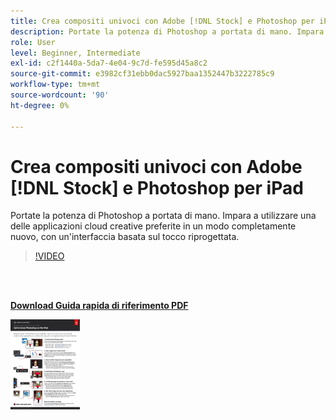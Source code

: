 ```yaml
---
title: Crea compositi univoci con Adobe [!DNL Stock] e Photoshop per iPad
description: Portate la potenza di Photoshop a portata di mano. Impara a utilizzare una delle applicazioni cloud creative preferite in un modo completamente nuovo, con un'interfaccia basata su touch-screen riprogettata
role: User
level: Beginner, Intermediate
exl-id: c2f1440a-5da7-4e04-9c7d-fe595d45a8c2
source-git-commit: e3982cf31ebb0dac5927baa1352447b3222785c9
workflow-type: tm+mt
source-wordcount: '90'
ht-degree: 0%

---
```


# Crea compositi univoci con Adobe [!DNL Stock] e Photoshop per iPad

Portate la potenza di Photoshop a portata di mano. Impara a utilizzare una delle applicazioni cloud creative preferite in un modo completamente nuovo, con un&#39;interfaccia basata sul tocco riprogettata.

>[!VIDEO](https://video.tv.adobe.com/v/331004?hidetitle=true)

<br> 

[**Download Guida rapida di riferimento PDF**](../quick-reference/GettoknowPhotoshopontheiPad.pdf)

[![Immagine della prima pagina della guida di riferimento rapido](assets/GettoknowPhotoshopontheiPadPage1.png)](../quick-reference/GettoknowPhotoshopontheiPad.pdf)
